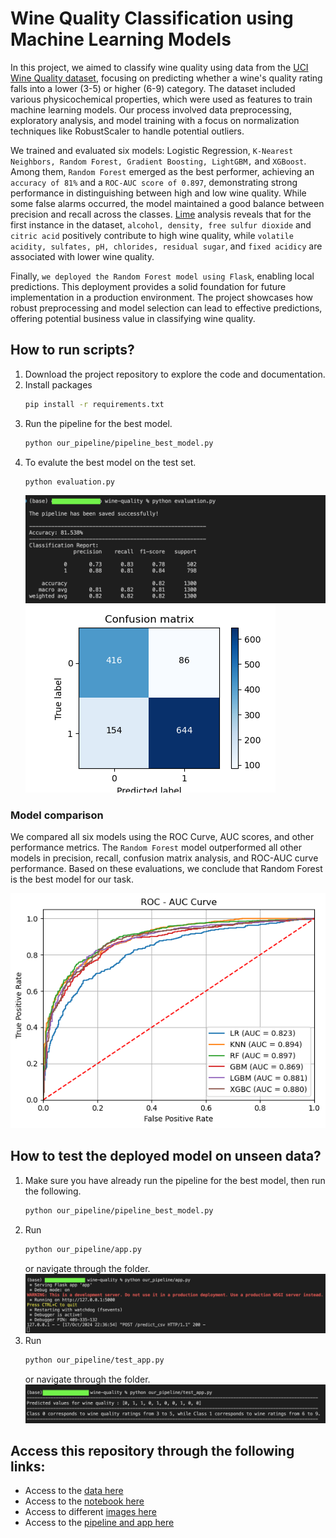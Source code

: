 # Wine Quality Classification using Machine Learning Models
In this project, we aimed to classify wine quality using data from the [UCI Wine Quality dataset](https://archive.ics.uci.edu/dataset/186/wine+quality), focusing on predicting whether a wine's quality rating falls into a lower (3-5) or higher (6-9) category. The dataset included various physicochemical properties, which were used as features to train machine learning models. Our process involved data preprocessing, exploratory analysis, and model training with a focus on normalization techniques like RobustScaler to handle potential outliers.

We trained and evaluated six models: Logistic Regression, ``K-Nearest Neighbors, Random Forest, Gradient Boosting, LightGBM,`` and ``XGBoost``. Among them, ``Random Forest`` emerged as the best performer, achieving an ``accuracy of 81%`` and a ``ROC-AUC score of 0.897``, demonstrating strong performance in distinguishing between high and low wine quality. While some false alarms occurred, the model maintained a good balance between precision and recall across the classes. [Lime](https://arxiv.org/abs/1705.07874) analysis reveals that for the first instance in the dataset, ``alcohol, density, free sulfur dioxide`` and ``citric acid`` positively contribute to high wine quality, while ``volatile acidity, sulfates, pH, chlorides, residual sugar``, and ``fixed acidicy`` are associated with lower wine quality.

Finally, ``we deployed the Random Forest model using Flask``, enabling local predictions. This deployment provides a solid foundation for future implementation in a production environment. The project showcases how robust preprocessing and model selection can lead to effective predictions, offering potential business value in classifying wine quality.

## How to run scripts?
1. Download the project repository to explore the code and documentation.
2. Install packages
   ```bash
   pip install -r requirements.txt
   ```
4. Run the pipeline for the best model.
   ```bash
   python our_pipeline/pipeline_best_model.py
   ```
5. To evalute the best model on the test set.
   ```bash
   python evaluation.py
   ```
   ![](https://github.com/Engelbert107/WineQuality/blob/main/images/best_test_result.png)
   ![](https://github.com/Engelbert107/WineQuality/blob/main/images/cm_rf.png)

### Model comparison 
We compared all six models using the ROC Curve, AUC scores, and other performance metrics. The ``Random Forest`` model outperformed all other models in precision, recall, confusion matrix analysis, and ROC-AUC curve performance. Based on these evaluations, we conclude that Random Forest is the best model for our task.

![](https://github.com/Engelbert107/WineQuality/blob/main/images/auc_roc_robust.png)

## How to test the deployed model on unseen data?

1. Make sure you have already run the pipeline for the best model, then run the following.
   ```bash
   python our_pipeline/pipeline_best_model.py
   ```
2. Run 
   ```bash
   python our_pipeline/app.py
   ```
   or navigate through the folder.
   ![](https://github.com/Engelbert107/WineQuality/blob/main/images/run_app.png)
3. Run
   ```bash
   python our_pipeline/test_app.py
   ```
   or navigate through the folder.
   ![](https://github.com/Engelbert107/WineQuality/blob/main/images/run_test.png)

## Access this repository through the following links:
- Access to the [data here](https://github.com/Engelbert107/WineQuality/tree/main/data)
- Access to the [notebook here](https://github.com/Engelbert107/WineQuality/tree/main/notebook)
- Access to different [images here](https://github.com/Engelbert107/WineQuality/tree/main/images)
- Access to the [pipeline and app here](https://github.com/Engelbert107/WineQuality/tree/main/pipeline) 
